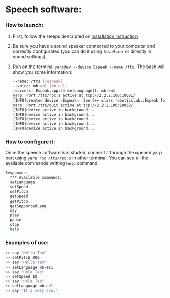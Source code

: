 # Speech software:

### How to launch:
1. First, follow the steeps descripted on [installation instruction](https://github.com/roboticslab-uc3m/speech/blob/develop/doc/speech-install.md)
2. Be sure you have a sound speaker connected to your computer and correctly configurated (you can do it using `AlsaMixer` or directly in sound settings)
3. Run on the terminal `yarpdev --device Espeak --name /tts`. The bash will show you some information:

	```sh
	--name: /tts [/espeak]
	--voice: mb-en1 [mb-en1]
	[success] Espeak.cpp:44 setLanguage(): mb-en1
	yarp: Port /tts/rpc:s active at tcp://2.2.2.100:10061/
	[INFO]created device <Espeak>. See C++ class roboticslab::Espeak for documentation.
	yarp: Port /tts/quit active at tcp://2.2.2.100:10062/
	[INFO]device active in background...
	[INFO]device active in background...
	[INFO]device active in background...
	[INFO]device active in background...
	[INFO]device active in background...
	```

### How to configure it:

Once the speech software has started, connect it through the opened yarp port using `yarp rpc /tts/rpc:s` in other terminal. You can see all the available commands writting `help` command:

```sh
Responses:
  *** Available commands:
  setLanguage
  setSpeed
  setPitch
  getSpeed
  getPitch
  getSupportedLang
  say
  play
  pause
  stop
  help
```
### Examples of use:

```sh
>> say "Hello Teo"
>> setPitch 200
>> say "Hello Teo"
>> setLanguage mb-es1
>> say "Hola Teo"
>> setSpeed 10
>> say "Hola Teo"
>> setLanguage mb-en1
>> say "It's very cool"
```
